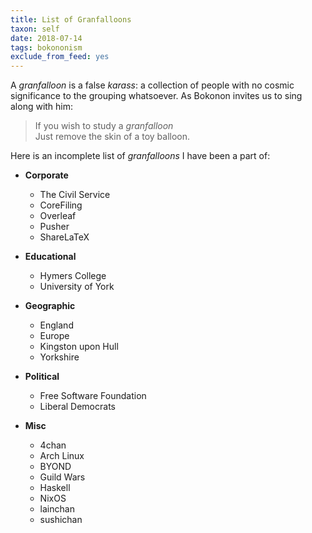 ```yaml
---
title: List of Granfalloons
taxon: self
date: 2018-07-14
tags: bokononism
exclude_from_feed: yes
---
```


A *granfalloon* is a false *karass*: a collection of people with no
cosmic significance to the grouping whatsoever.  As Bokonon invites us
to sing along with him:

> If you wish to study a *granfalloon*<br>
> Just remove the skin of a toy balloon.

Here is an incomplete list of *granfalloons* I have been a part of:

- **Corporate**
    - The Civil Service
    - CoreFiling
    - Overleaf
    - Pusher
    - ShareLaTeX

- **Educational**
    - Hymers College
    - University of York

- **Geographic**
    - England
    - Europe
    - Kingston upon Hull
    - Yorkshire

- **Political**
    - Free Software Foundation
    - Liberal Democrats

- **Misc**
    - 4chan
    - Arch Linux
    - BYOND
    - Guild Wars
    - Haskell
    - NixOS
    - lainchan
    - sushichan
